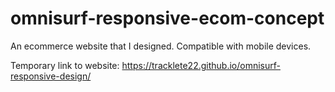 # omnisurf-responsive-ecom-concept
An ecommerce website that I designed. Compatible with mobile devices.

Temporary link to website: https://tracklete22.github.io/omnisurf-responsive-design/
